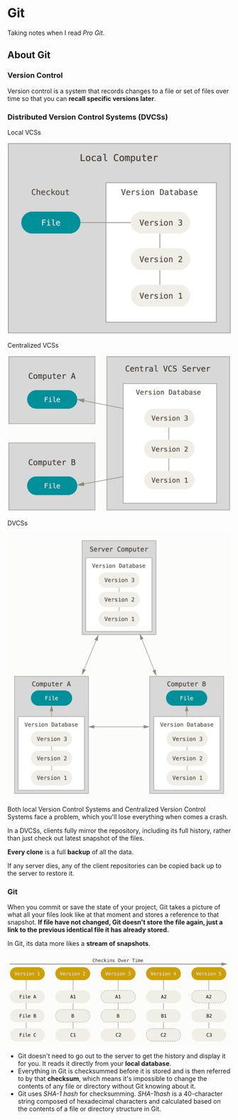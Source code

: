 # Git

Taking notes when I read *Pro Git*.

##  About Git

### Version Control

Version control is a system that records changes to a file or set of files over time so that you can **recall specific versions later**. 

### Distributed Version Control Systems (DVCSs)

Local VCSs

![image-20220721114910660](.\png\LocalVCSs)

Centralized VCSs

![image-20220721115016689](.\png\CVCSs)

DVCSs

![image-20220721115156790](.\png\DVCSs)

Both local Version Control Systems and Centralized Version Control Systems face a problem, which you'll lose everything when comes a crash.

In a DVCSs, clients fully mirror the repository, including its full history, rather than just check out latest snapshot of the files.

**Every clone** is a full **backup** of all the data.

If any server dies, any of the client repositories can be copied back up to the server to restore it.

### Git

When you commit or save the state of your project, Git takes a picture of what all your files look like at that moment and stores a reference to that snapshot. **If file have not changed, Git doesn't store the file again, just a link to the previous identical file it has already stored.**

In Git, its data more likes a **stream of snapshots**.

![image-20220721160129122](.\png\GitData)

- Git doesn't need to go out to the server to get the history and display it for you. It reads it directly from your **local database**.
- Everything in Git is checksummed before it is stored and is then referred to by that **checksum**, which means it's impossible to change the contents of any file or directory without Git knowing about it.
- Git uses *SHA-1 hash* for checksumming. *SHA-1hash* is a 40-character string composed of hexadecimal characters and calculated based on the contents of a file or directory structure in Git. 